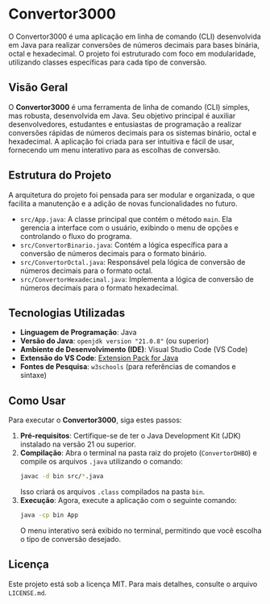 # Convertor3000
O Convertor3000 é uma aplicação em linha de comando (CLI) desenvolvida em Java para realizar conversões de números decimais para bases binária, octal e hexadecimal. O projeto foi estruturado com foco em modularidade, utilizando classes específicas para cada tipo de conversão.

## Visão Geral

O **Convertor3000** é uma ferramenta de linha de comando (CLI) simples, mas robusta, desenvolvida em Java. Seu objetivo principal é auxiliar desenvolvedores, estudantes e entusiastas de programação a realizar conversões rápidas de números decimais para os sistemas binário, octal e hexadecimal. A aplicação foi criada para ser intuitiva e fácil de usar, fornecendo um menu interativo para as escolhas de conversão.

## Estrutura do Projeto

A arquitetura do projeto foi pensada para ser modular e organizada, o que facilita a manutenção e a adição de novas funcionalidades no futuro.

-   `src/App.java`: A classe principal que contém o método `main`. Ela gerencia a interface com o usuário, exibindo o menu de opções e controlando o fluxo do programa.
-   `src/ConvertorBinario.java`: Contém a lógica específica para a conversão de números decimais para o formato binário.
-   `src/ConvertorOctal.java`: Responsável pela lógica de conversão de números decimais para o formato octal.
-   `src/ConvertorHexadecimal.java`: Implementa a lógica de conversão de números decimais para o formato hexadecimal.

## Tecnologias Utilizadas

-   **Linguagem de Programação**: Java
-   **Versão do Java**: `openjdk version "21.0.8"` (ou superior)
-   **Ambiente de Desenvolvimento (IDE)**: Visual Studio Code (VS Code)
-   **Extensão do VS Code**: [Extension Pack for Java](https://marketplace.visualstudio.com/items?itemName=vscjava.vscode-java-pack)
-   **Fontes de Pesquisa**: `w3schools` (para referências de comandos e sintaxe)

## Como Usar

Para executar o **Convertor3000**, siga estes passos:

1.  **Pré-requisitos**: Certifique-se de ter o Java Development Kit (JDK) instalado na versão 21 ou superior.
2.  **Compilação**: Abra o terminal na pasta raiz do projeto (`ConvertorDHBO`) e compile os arquivos `.java` utilizando o comando:
    ```bash
    javac -d bin src/*.java
    ```
    Isso criará os arquivos `.class` compilados na pasta `bin`.
3.  **Execução**: Agora, execute a aplicação com o seguinte comando:
    ```bash
    java -cp bin App
    ```
    O menu interativo será exibido no terminal, permitindo que você escolha o tipo de conversão desejado.

## Licença

Este projeto está sob a licença MIT. Para mais detalhes, consulte o arquivo `LICENSE.md`.
